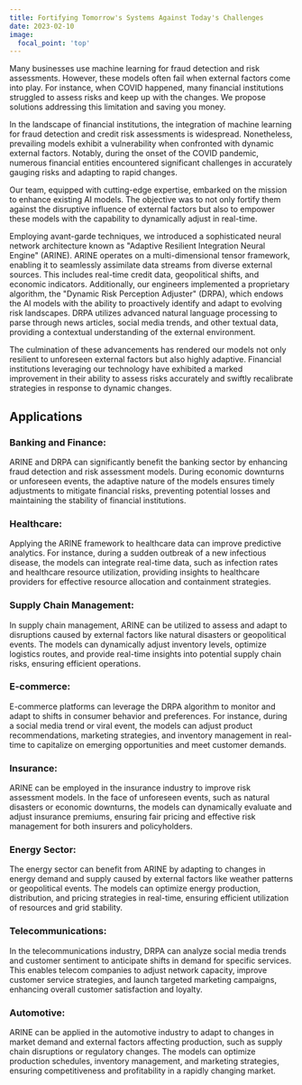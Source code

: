 ```yaml
---
title: Fortifying Tomorrow's Systems Against Today's Challenges
date: 2023-02-10
image:
  focal_point: 'top'
---
```


Many businesses use machine learning for fraud detection and risk assessments. However, these models often fail when external factors come into play. For instance, when COVID happened, many financial institutions struggled to assess risks and keep up with the changes. We propose solutions addressing this limitation and saving you money. 

<!--more-->

In the landscape of financial institutions, the integration of machine learning for fraud detection and credit risk assessments is widespread. Nonetheless, prevailing models exhibit a vulnerability when confronted with dynamic external factors. Notably, during the onset of the COVID pandemic, numerous financial entities encountered significant challenges in accurately gauging risks and adapting to rapid changes.

Our team, equipped with cutting-edge expertise, embarked on the mission to enhance existing AI models. The objective was to not only fortify them against the disruptive influence of external factors but also to empower these models with the capability to dynamically adjust in real-time.

Employing avant-garde techniques, we introduced a sophisticated neural network architecture known as "Adaptive Resilient Integration Neural Engine" (ARINE). ARINE operates on a multi-dimensional tensor framework, enabling it to seamlessly assimilate data streams from diverse external sources. This includes real-time credit data, geopolitical shifts, and economic indicators.
Additionally, our engineers implemented a proprietary algorithm, the "Dynamic Risk Perception Adjuster" (DRPA), which endows the AI models with the ability to proactively identify and adapt to evolving risk landscapes. DRPA utilizes advanced natural language processing to parse through news articles, social media trends, and other textual data, providing a contextual understanding of the external environment.

The culmination of these advancements has rendered our models not only resilient to unforeseen external factors but also highly adaptive. Financial institutions leveraging our technology have exhibited a marked improvement in their ability to assess risks accurately and swiftly recalibrate strategies in response to dynamic changes.

<h2>Applications</h2>

<h3>Banking and Finance:</h3>
        ARINE and DRPA can significantly benefit the banking sector by enhancing fraud detection and risk assessment models. During economic downturns or unforeseen events, the adaptive nature of the models ensures timely adjustments to mitigate financial risks, preventing potential losses and maintaining the stability of financial institutions.

<h3>Healthcare:</h3>
        Applying the ARINE framework to healthcare data can improve predictive analytics. For instance, during a sudden outbreak of a new infectious disease, the models can integrate real-time data, such as infection rates and healthcare resource utilization, providing insights to healthcare providers for effective resource allocation and containment strategies.

<h3>Supply Chain Management:</h3>
        In supply chain management, ARINE can be utilized to assess and adapt to disruptions caused by external factors like natural disasters or geopolitical events. The models can dynamically adjust inventory levels, optimize logistics routes, and provide real-time insights into potential supply chain risks, ensuring efficient operations.

<h3>E-commerce:</h3>
        E-commerce platforms can leverage the DRPA algorithm to monitor and adapt to shifts in consumer behavior and preferences. For instance, during a social media trend or viral event, the models can adjust product recommendations, marketing strategies, and inventory management in real-time to capitalize on emerging opportunities and meet customer demands.

<h3>Insurance:</h3>
        ARINE can be employed in the insurance industry to improve risk assessment models. In the face of unforeseen events, such as natural disasters or economic downturns, the models can dynamically evaluate and adjust insurance premiums, ensuring fair pricing and effective risk management for both insurers and policyholders.

<h3>Energy Sector:</h3>
        The energy sector can benefit from ARINE by adapting to changes in energy demand and supply caused by external factors like weather patterns or geopolitical events. The models can optimize energy production, distribution, and pricing strategies in real-time, ensuring efficient utilization of resources and grid stability.

<h3>Telecommunications:</h3>
        In the telecommunications industry, DRPA can analyze social media trends and customer sentiment to anticipate shifts in demand for specific services. This enables telecom companies to adjust network capacity, improve customer service strategies, and launch targeted marketing campaigns, enhancing overall customer satisfaction and loyalty.

<h3>Automotive:</h3>
        ARINE can be applied in the automotive industry to adapt to changes in market demand and external factors affecting production, such as supply chain disruptions or regulatory changes. The models can optimize production schedules, inventory management, and marketing strategies, ensuring competitiveness and profitability in a rapidly changing market.

